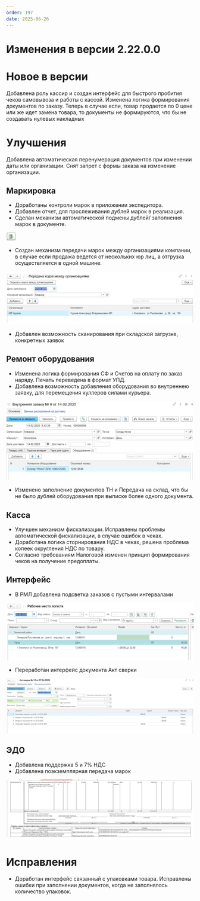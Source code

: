 ```yaml
---
order: 197
date: 2025-06-26
---
```


# Изменения в версии 2.22.0.0

# Новое в версии

Добавлена роль кассир и создан интерфейс для быстрого пробития чеков самовывоза и работы с кассой.
Изменена логика формирования документов по заказу. Теперь в случае если, товар продается по 0 цене или же идет замена товара, то документы не формируются, что бы не создавать нулевых накладных

# Улучшения

Добавлена автоматическая перенумерация документов при изменении даты или организации. 
Снят запрет с формы заказа на изменение организации.

## Маркировка

-	Доработаны контроли марок в приложении экспедитора.
-	Добавлен отчет, для прослеживания дублей марок в реализация. 
-	Сделан механизм автоматической подмены дублей/ заполнения марок в документе.  

![](\images\изменения\обн1.jpg)

-	Создан механизм передачи марок между организациями компании, в случае если продажа ведется от нескольких юр лиц, а отгрузка осуществляется в одной машине. 

![](\images\изменения\обн2.jpg)

-	Добавлен возможность сканирования при складской загрузке, конкретных заявок

## Ремонт оборудования

-	Изменена логика формирования СФ и Счетов на оплату по заказ наряду. Печать переведена в формат УПД. 
-	Добавлена возможность добавления оборудования во внутреннею заявку, для перемещения куллеров силами курьера.

![](\images\изменения\обн3.jpg)

-	Изменено заполнение документов ТН и Передача на склад, что бы не было дублей оборудования при выписке более одного документа.

## Касса

-	Улучшен механизм фискализации. Исправлены проблемы автоматической фискализации, в случае ошибок в чеках. 
-	Доработана логика сторнирования НДС в чеках, решена проблема копеек округления НДС по товару. 
-	Согласно требованиям Налоговой изменен принцип формирования чеков на получение предоплаты. 
## Интерфейс
-	В РМЛ добавлена подсветка заказов с пустыми интервалами

![](\images\изменения\обн4.jpg)

-	Переработан интерфейс документа Акт сверки
 
![](\images\изменения\обн5.jpg)

## ЭДО

-	Добавлена поддержка 5 и 7% НДС
-	Добавлена поэкземплярная передача марок

![](\images\изменения\обн6.jpg)
 
# Исправления

-	Доработан интерфейс связанный с упаковками товара. Исправлены ошибки при заполнении документов, когда не заполнялось количество упаковок.
